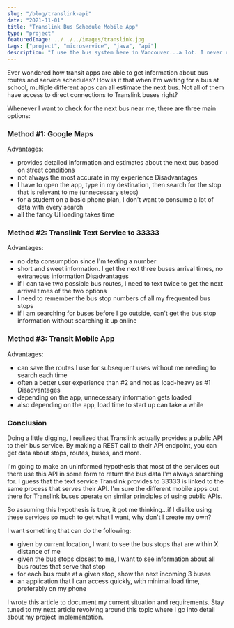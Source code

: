 ```yaml
---
slug: "/blog/translink-api"
date: "2021-11-01"
title: "Translink Bus Schedule Mobile App"
type: "project"
featuredImage: ../../../images/translink.jpg
tags: ["project", "microservice", "java", "api"]
description: "I use the bus system here in Vancouver...a lot. I never really liked the options available to me when getting the arrival times of public transit, so I decided to do something about it."
---
```


Ever wondered how transit apps are able to get information about bus routes and service schedules? How is it that when I'm waiting for a bus at school, multiple different apps can all estimate the next bus. Not all of them have access to direct connections to Translink buses right?

Whenever I want to check for the next bus near me, there are three main options:

### Method #1: Google Maps  
Advantages: 
* provides detailed information and estimates about the next bus based on street conditions
* not always the most accurate in my experience
Disadvantages
* I have to open the app, type in my destination, then search for the stop that is relevant to me (unnecessary steps)
* for a student on a basic phone plan, I don't want to consume a lot of data with every search
* all the fancy UI loading takes time

### Method #2: Translink Text Service to 33333  
Advantages: 
* no data consumption since I'm texting a number
* short and sweet information. I get the next three buses arrival times, no extraneous information
Disadvantages
* if I can take two possible bus routes, I need to text twice to get the next arrival times of the two options
* I need to remember the bus stop numbers of all my frequented bus stops
* if I am searching for buses before I go outside, can't get the bus stop information without searching it up online

### Method #3: Transit Mobile App  
Advantages: 
* can save the routes I use for subsequent uses without me needing to search each time
* often a better user experience than #2 and not as load-heavy as #1
Disadvantages
* depending on the app, unnecessary information gets loaded
* also depending on the app, load time to start up can take a while

### Conclusion

Doing a little digging, I realized that Translink actually provides a public API to their bus service. By making a REST call to their API endpoint, you can get data about stops, routes, buses, and more. 

I'm going to make an uninformed hypothesis that most of the services out there use this API in some form to return the bus data I'm always searching for. I guess that the text service Translink provides to 33333 is linked to the same process that serves their API. I'm sure the different mobile apps out there for Translink buses operate on similar principles of using public APIs. 

So assuming this hypothesis is true, it got me thinking...if I dislike using these services so much to get what I want, why don't I create my own?

I want something that can do the following:

* given by current location, I want to see the bus stops that are within X distance of me
* given the bus stops closest to me, I want to see information about all bus routes that serve that stop
* for each bus route at a given stop, show the next incoming 3 buses
* an application that I can access quickly, with minimal load time, preferably on my phone

I wrote this article to document my current situation and requirements. Stay tuned to my next article revolving around this topic where I go into detail about my project implementation. 